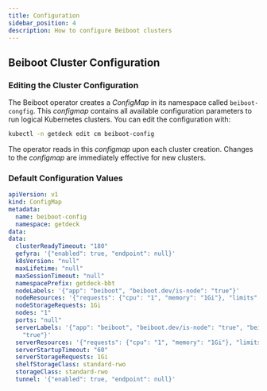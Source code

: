 ```yaml
---
title: Configuration
sidebar_position: 4
description: How to configure Beiboot clusters
---
```


## Beiboot Cluster Configuration
### Editing the Cluster Configuration
The Beiboot operator creates a _ConfigMap_ in its namespace called `beiboot-congfig`. This _configmap_ contains
all available configuration parameters to run logical Kubernetes clusters. You can edit the configuration with:

```bash
kubectl -n getdeck edit cm beiboot-config
```

The operator reads in this _configmap_ upon each cluster creation. Changes to the _configmap_ are immediately 
effective for new clusters.

### Default Configuration Values

```yaml
apiVersion: v1
kind: ConfigMap
metadata:
  name: beiboot-config
  namespace: getdeck
data:
data:
  clusterReadyTimeout: "180"
  gefyra: '{"enabled": true, "endpoint": null}'
  k8sVersion: "null"
  maxLifetime: "null"
  maxSessionTimeout: "null"
  namespacePrefix: getdeck-bbt
  nodeLabels: '{"app": "beiboot", "beiboot.dev/is-node": "true"}'
  nodeResources: '{"requests": {"cpu": "1", "memory": "1Gi"}, "limits": {}}'
  nodeStorageRequests: 1Gi
  nodes: "1"
  ports: "null"
  serverLabels: '{"app": "beiboot", "beiboot.dev/is-node": "true", "beiboot.dev/is-server":
    "true"}'
  serverResources: '{"requests": {"cpu": "1", "memory": "1Gi"}, "limits": {}}'
  serverStartupTimeout: "60"
  serverStorageRequests: 1Gi
  shelfStorageClass: standard-rwo
  storageClass: standard-rwo
  tunnel: '{"enabled": true, "endpoint": null}'

```